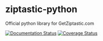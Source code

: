 # ziptastic-python
Official python library for GetZiptastic.com

[![Documentation Status](https://readthedocs.org/projects/ziptastic-python/badge/?version=latest)](http://ziptastic-python.readthedocs.org/en/latest/?badge=latest)
[![Coverage Status](https://coveralls.io/repos/Ziptastic/ziptastic-python/badge.svg?branch=master&service=github)](https://coveralls.io/github/Ziptastic/ziptastic-python?branch=master)
